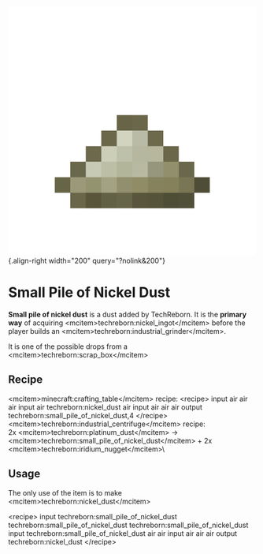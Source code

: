 ![small_pile_of_nickel_dust.png](/media/mods/techreborn/small_pile_of_nickel_dust.png){.align-right width="200" query="?nolink&200"}

# Small Pile of Nickel Dust

**Small pile of nickel dust** is a dust added by TechReborn. It is the **primary way** of acquiring \<mcitem\>techreborn:nickel_ingot\</mcitem\> before the player builds an \<mcitem\>techreborn:industrial_grinder\</mcitem\>.

It is one of the possible drops from a \<mcitem\>techreborn:scrap_box\</mcitem\>

## Recipe

\<mcitem\>minecraft:crafting_table\</mcitem\> recipe: \<recipe\> input air air air input air techreborn:nickel_dust air input air air air output techreborn:small_pile_of_nickel_dust,4 \</recipe\>\
\<mcitem\>techreborn:industrial_centrifuge\</mcitem\> recipe:\
2x \<mcitem\>techreborn:platinum_dust\</mcitem\> -\> \<mcitem\>techreborn:small_pile_of_nickel_dust\</mcitem\> + 2x \<mcitem\>techreborn:iridium_nugget\</mcitem\>\

## Usage

The only use of the item is to make \<mcitem\>techreborn:nickel_dust\</mcitem\>

\<recipe\> input techreborn:small_pile_of_nickel_dust techreborn:small_pile_of_nickel_dust techreborn:small_pile_of_nickel_dust input techreborn:small_pile_of_nickel_dust air air input air air air output techreborn:nickel_dust \</recipe\>
